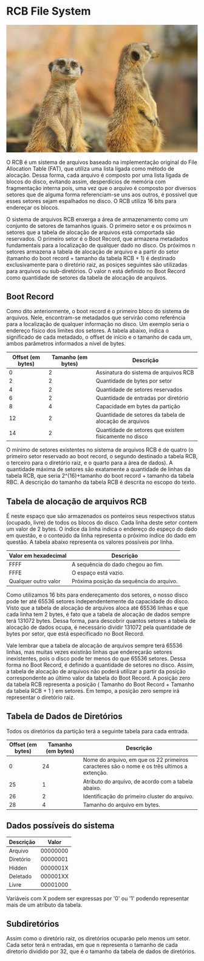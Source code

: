 # RCB File System

![Meerkats - by Stéphane Ente](meerkats.jpg "Meerkats - by Stéphane Enten")

O RCB é um sistema de arquivos baseado na implementação original do File Allocation Table (FAT), que utiliza uma lista ligada como método de alocação. Dessa forma, cada arquivo é composto por uma lista ligada de blocos do disco, evitando assim, desperdícios de memória com fragmentação interna pois, uma vez que o arquivo é composto por diversos setores que de alguma forma referenciam-se uns aos outros, é possivel que esses setores sejam espalhados no disco. O RCB utiliza 16 bits para endereçar os blocos.

O sistema de arquivos RCB enxerga a área de armazenamento como um conjunto de setores de tamanhos iguais. O primeiro setor e os próximos n setores que a tabela de alocação de arquivos está comportada são reservados. O primeiro setor é o Boot Record, que armazena metadados fundamentais para a localização de qualquer dado no disco. Os próximos n setores armazena a tabela de alocação de arquivo e a partir do setor (tamanho do boot record + tamanho da tabela RCB + 1) é destinado exclusivamente para o diretório raiz, as posiçes seguintes são utilizadas para arquivos ou sub-diretórios. O valor n está definido no Boot Record como quantidade de setores da tabela de alocação de arquivos.

## Boot Record

Como dito anteriormente, o boot record é o primeiro bloco do sistema de arquivos. Nele, encontram-se metadados que servirão como referência para a localização de qualquer informação no disco. Um exemplo seria o endereço físico dos limites dos setores.
A tabela abaixo, indica o significado de cada metadado, o offset de início e o tamanho de cada um, ambos parâmetros informados a nível de bytes.

| Offset (em bytes) | Tamanho (em bytes) | Descrição |
| - | - | - |
| 0 | 2 | Assinatura do sistema de arquivos RCB |
| 2 | 2 | Quantidade de bytes por setor |
| 4 | 2 | Quantidade de setores reservados|
| 6 | 2 | Quantidade de entradas por diretório |
| 8 | 4 | Capacidade em bytes da partição |
| 12 | 2 | Quantidade de setores da tabela de alocação de arquivos |
| 14 | 2 | Quantidade de setores que existem fisicamente no disco |

O mínimo de setores existentes no sistema de arquivos RCB é de quatro (o primeiro setor reservado ao boot record, o segundo destinado a tabela RCB, o terceiro para o diretório raiz, e o quarto para a área de dados). A quantidade máxima de setores são exatamente a quantidade de linhas da tabela RCB, que seria 2^(16)+tamanho do boot record + tamanho da tabela RBC. A descrição do tamanho da tabela RCB é descrita no escopo do texto.

## Tabela de alocação de arquivos RCB

É neste espaço que são armazenados os ponteiros seus respectivos status (ocupado, livre) de todos os blocos do disco. Cada linha deste setor contem um valor de 2 bytes. O índice da linha indica o endereço do espeço do dado em questão, e o conteúdo da linha representa o próximo índice do dado em questão. A tabela abaixo representa os valores possíveis por linha. 

| Valor em hexadecimal | Descrição |
| - | - |
| FFFF | A sequência do dado chegou ao fim. |
| FFFE | O espaço está vazio. |
| Qualquer outro valor | Próxima posição da sequência do arquivo. |

Como utilizamos 16 bits para endereçamento dos setores, o nosso disco pode ter até 65536 setores independentemente da capacidade do disco. Visto que a tabela de alocação de arquivos aloca até 65536 linhas e que cada linha tem 2 bytes, é fato que a tabela de alocação de dados sempre terá 131072 bytes. Dessa forma, para descobrir quantos setores a tabela de alocação de dados ocupa, é necessário dividir 131072 pela quantidade de bytes por setor, que está especificado no Boot Record.

Vale lembrar que a tabela de alocação de arquivos sempre terá 65536 linhas, mas muitas vezes existirão linhas que endereçarão setores inexistentes, pois o disco pode ter menos do que 65536 setores. Dessa forma no Boot Record, é definido a quantidade de setores no disco. Assim, a tabela de alocação de arquivos não poderá utilizar a partir da posição correspondente ao último valor da tabela do Boot Record. 
A posição zero da tabela RCB representa a posição ( Tamanho do Boot Record + Tamanho da tabela RCB + 1 ) em setores. Em tempo, a posição zero sempre irá representar o diretório raiz.

## Tabela de Dados de Diretórios

Todos os diretórios da partição terá a seguinte tabela para cada entrada.

| Offset (em bytes) | Tamanho (em bytes) | Descrição |
| - | - | - |
| 0 | 24 | Nome do arquivo, em que os 22 primeiros caracteres são o nome e os três ultimos a extenção. |
| 25 | 1 | Atributo do arquivo, de acordo com a tabela abaixo. |
| 26 | 2 | Identificação do primeiro cluster do arquivo. |
| 28 | 4 | Tamanho do arquivo em bytes. |

## Dados possíveis do sistema
| Descrição | Valor|
|-|-|
|Arquivo| 00000000 |
|Diretório| 00000001 |
|Hidden| 0000001X |
|Deletado| 000001XX |
|Livre | 00001000 |

Variáveis com X podem ser expressas por '0' ou '1' podendo representar mais de um atributo da tabela. 


## Subdiretórios

Assim como o diretório raiz, os diretórios ocuparão pelo menos um setor. Cada setor terá n entradas, em que n representa o tamanho de cada diretorio dividido por 32, que é o tamanho da tabela de dados de diretórios.
